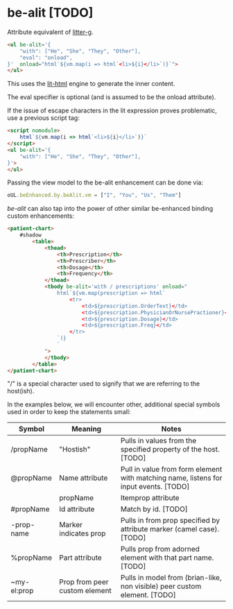 # be-alit [TODO]

Attribute equivalent of [litter-g](https://github.com/bahrus/litter-g).


```html
<ul be-alit='{
    "with": ["He", "She", "They", "Other"],
    "eval": "onload",
}'  onload="html`${vm.map(i => html`<li>${i}</li>`)}`">
</ul>
```

This uses the [lit-html](https://www.npmjs.com/package/lit-html) engine to generate the inner content.

The eval specifier is optional (and is assumed to be the onload attribute).

If the issue of escape characters in the lit expression proves problematic, use a previous script tag:

```html
<script nomodule>
    html`${vm.map(i => html`<li>${i}</li>`)}`
</script>
<ul be-alit='{
    "with": ["He", "She", "They", "Other"],
}'>
</ul>
```

Passing the view model to the be-alit enhancement can be done via:

```JavaScript
oUL.beEnhanced.by.beAlit.vm = ["I", "You", "Us", "Them"]
```

*be-alit* can also tap into the power of other similar be-enhanced binding custom enhancements:

```html
<patient-chart>
    #shadow
        <table>
            <thead>
                <th>Prescription</th>
                <th>Prescriber</th>
                <th>Dosage</th>
                <th>Frequency</th>
            </thead>
            <tbody be-alit='with / prescriptions' onload="
                html`${vm.map(prescription => html`
                    <tr>
                        <td>${prescription.OrderText}</td>
                        <td>${prescription.PhysicianOrNursePractioner}</td>
                        <td>${prescription.Dosage}</td>
                        <td>${prescription.Freq}</td>
                    </tr>
                `)}
                `
            ">
            </tbody>
        </table>
</patient-chart>
```

"/" is a special character used to signify that we are referring to the host(ish).

In the examples below, we will encounter other, additional special symbols used in order to keep the statements small:


| Symbol      | Meaning              | Notes                                                                                        |
|-------------|----------------------|----------------------------------------------------------------------------------------------|
| /propName   |"Hostish"                     | Pulls in values from the specified property of the host. [TODO]                      |
| @propName   |Name attribute                | Pull in value from form element with matching name, listens for input events. [TODO] | 
| |propName   |Itemprop attribute            | If contenteditible, listens for input events.  Otherwise, uses be-value-added.[TODO] |
| #propName   |Id attribute                  | Match by id.    [TODO]                                                               |
| -prop-name  |Marker indicates prop         | Pulls in from prop specified by attribute marker (camel case).  [TODO]               |
| %propName   |Part attribute                | Pulls prop from adorned element with that part name. [TODO]                          |
| ~my-el:prop |Prop from peer custom element | Pulls in model from (brian-like, non visible) peer custom element.  [TODO]           |
